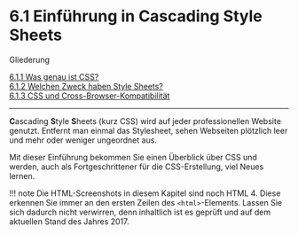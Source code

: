 # 6.1 Einführung in Cascading Style Sheets

Gliederung

[6.1.1 Was genau ist CSS?](6.1.1_Was_genau_ist_CSS.md)<br>
[6.1.2 Welchen Zweck haben Style Sheets?](6.1.2_Welchen_Zweck_haben_Style_Sheets.md)<br>
[6.1.3 CSS und Cross-Browser-Kompatibilität](6.1.3_CSS_und_Cross_Browser_Kompatibilitaet.md)

---

**C**ascading **S**tyle **S**heets (kurz CSS) wird auf jeder professionellen Website genutzt. Entfernt man einmal das Stylesheet, sehen Webseiten plötzlich leer und mehr oder weniger ungeordnet aus.

Mit dieser Einführung bekommen Sie einen Überblick über CSS und werden, auch als Fortgeschrittener für die CSS-Erstellung, viel Neues lernen.

!!! note
    Die HTML-Screenshots in diesem Kapitel sind noch HTML 4. Diese erkennen Sie immer an den ersten Zeilen des `<html>`-Elements. Lassen Sie sich dadurch nicht verwirren, denn inhaltlich ist es geprüft und auf dem aktuellen Stand des Jahres 2017.
